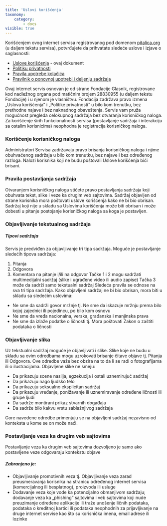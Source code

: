 ```yaml
---
title: 'Uslovi korišćenja'
taxonomy:
    category:
        - docs
visible: true
---
```


Korišćenjem ovog internet servisa registrovanog pod domenom [pitalica.org](https://www.pitalica.org) (u daljem tekstu servisa), potvrđujete da prihvatate sledeće uslove i izjave o saglasnosti:
- [Uslove korišćenja](https://uputstva.pitalica.org/uslovi/uslovi-koriscenja) - ovaj dokument
- [Politiku privatnosti](https://uputstva.pitalica.org/privatnost/politika-privatnosti)
- [Pravila upotrebe kolačića](https://uputstva.pitalica.org/privatnost/cookies)
- [Pravilnik o ponovnoj upotrebi i deljenju sadržaja](https://uputstva.pitalica.org/koriscenje-sadrzaja/ponovna-upotreba)

Ovaj internet servis osnovan je od strane Fondacije Glasnik, registrovane kod nadležnog organa pod matičnim brojem 28830955 (u daljem tekstu Fondacije) i u njenom je vlasništvu.
Fondacija zadržava pravo izmena „Uslova korišćenja“ i „Politike privatnosti“ u bilo kom trenutku, bez prethodne najave i bez naknadnog obaveštenja.
Servis vam pruža mogućnost pregleda celokupnog sadržaja bez otvaranja korisničkog naloga. Za korišćenje širih funkcionalnosti servisa (postavljanje sadržaja i interakciju sa ostalim korisnicima) neophodna je registracija korisničkog naloga.

### Korišćenje korisničkog naloga
Administratori Servisa zadržavaju pravo brisanja korisničkog naloga i njime obuhvaćenog sadržaja u bilo kom trenutku, bez najave i bez određenog razloga.
Nalozi korisnika koji ne budu poštovali Uslove korišćenja bići brisani.

### Pravila postavljanja sadržaja
Otvaranjem korisničkog naloga stičete pravo postavljanja sadržaja koji obuhvata tekst, slike i veze ka drugim veb sajtovima. Sadržaj objavljen od strane korisnika mora poštovati uslove korišćenja kako ne bi bio obrisan. Sadržaj koji nije u skladu sa Uslovima korišćenja može biti obrisan i može dobesti u pitanje postojanje korisničkog naloga sa koga je postavljen.

### Objavljivanje tekstualnog sadržaja
##### Tipovi sadržaja
Servis je predviđen za objavljivanje tri tipa sadržaja. Moguće je postavljanje sledećih tipova sadržaja:
1.	Pitanja
2.	Odgovora
3.	Komentara na pitanje i/ili na odgovor
Tačke 1 i 2 mogu sadržati multimedijalni sadržaj (slike i ugrađene video ili audio zapise)
Tačka 3 može da sadrži samo tekstualni sadržaj
Sledeća pravila se odnose na sva tri tipa sadržaja. Kako objavljeni sadržaj ne bi bio obrisan, mora biti u skladu sa sledećim uslovima:
-	Ne sme da sadrži govor mržnje tj. Ne sme da iskazuje mržnju prema bilo kojoj zajednici ili pojedincu, po bilo kom osnovu
-	Ne sme da vređa nacionalna, verska, građanska i manjinska prava
-	Ne sme da izlaže podatke o ličnosti tj. Mora poštovati Zakon o zaštiti podataka o ličnosti

### Objavljivanje slika
Uz tekstualni sadržaj moguće je objavljivati i slike. Slike koje ne budu u skladu sa ovim odredbama mogu uzrokovati brisanje čitave objave tj. Pitanja ili Odgovora. Ove odredbe važe bez obzira na to da li se radi o fotografijama ili o ilustracijama.
Objavljene slike ne smeju:
-	Da prikazuju scene nasilja, egzekucija i ostali uznemirujuć sadržaj
-	Da prikazuju nago ljudsko telo
-	Da prikazuju seksualno eksplicitan sadržaj
-	Da prikazuju vređanje, ponižavanje ili uznemiravanje određene ličnosti ili grupe ljudi
-	Da sadrže montirani prikaz stvarnih događaja
-	Da sadrže bilo kakvu vrstu sablažnjivog sadržaja

Gore navedene odredbe primenjuju se na objavljeni sadržaj nezavisno od konteksta u kome se on može naći.
### Postavljanje veza ka drugim veb sajtovima
Postavljanje veza ka drugim veb sajtovima dozvoljeno je samo ako postavljene veze odgovaraju kontekstu objave

##### Zabranjeno je: 
-	Objavljivanje promotivnih veza tj. Objavljivanje veza zarad preusmeravanja korisnika na stranicu određenog internet servisa (komercijalnog ili besplatnog), proizvoda ili usluge
-	Dodavanje veza koje vode ka potencijalno obmanjivom sadržaju; dodavanje veza ka „phishing“ sajtovima i veb sajtovima koji nude preuzimanje određene aplikacije ili traže unošenje ličnih podataka, podataka o kreditnoj kartici ili podataka neophodnih za prijavljivanje na druge internet servise kao što su korisnička imena, email adrese ili lozinke
